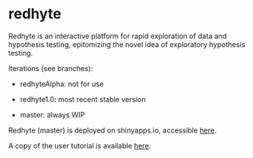 redhyte
=======

Redhyte is an interactive platform for rapid exploration of data and hypothesis testing, epitomizing the novel idea of exploratory hypothesis testing.

Iterations (see branches):

* redhyteAlpha: not for use

* redhyte1.0: most recent stable version

* master: always WIP

Redhyte (master) is deployed on shinyapps.io, accessible [here](https://tohweizhong.shinyapps.io/redhyte/).

A copy of the user tutorial is available [here](https://dl.dropboxusercontent.com/u/36842028/homepage/pdf/redhyte%20tutorial_linked%20to%20homepage.pdf).
